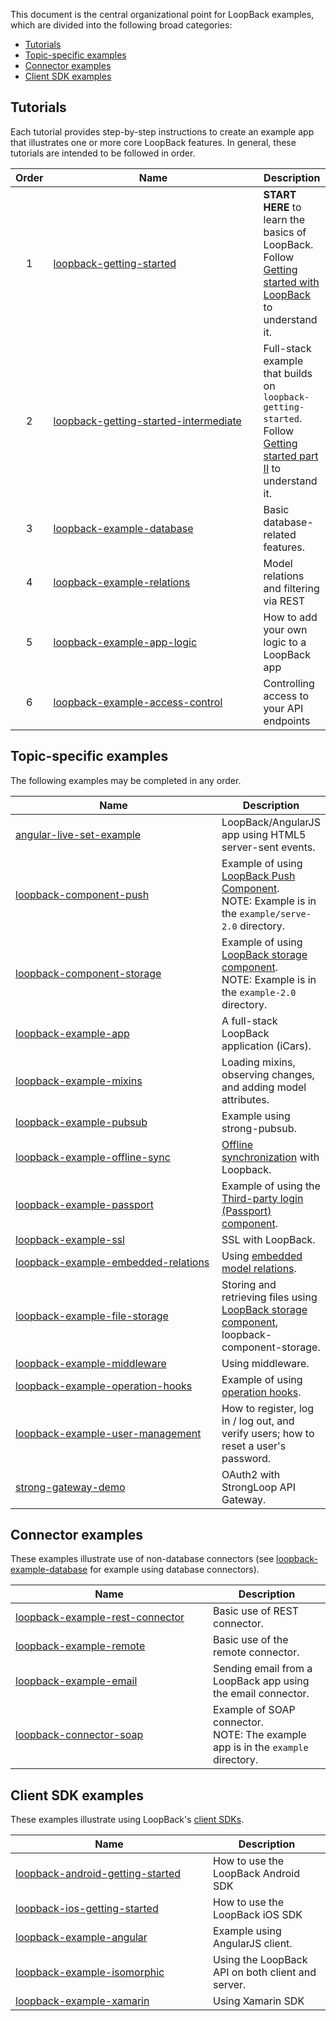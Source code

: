 This document is the central organizational point for LoopBack examples, which are divided into the following broad categories:

- [Tutorials](#tutorials)
- [Topic-specific examples](#topic-specific-examples)
- [Connector examples](#connector-examples)
- [Client SDK examples](#client-sdk-examples)

## Tutorials

Each tutorial provides step-by-step instructions to create an example app that illustrates one or more
core LoopBack features.
In general, these tutorials are intended to be followed in order.

<table><thead>
<tr>
<th align="center">Order</th>
<th width="320">Name</th>
<th>Description</th>
</tr>
</thead><tbody>
<tr>
<td align="center">1</td>
<td>
<a href="https://github.com/strongloop/loopback-getting-started">loopback-getting-started</a></td>
<td><b>START HERE</b> to learn the basics of LoopBack. Follow <a href="http://docs.strongloop.com/display/LB/Getting+started+with+LoopBack">Getting started with LoopBack</a> to understand it.</td>
</tr>
<tr>
<td align="center">2</td>
<td>
<a href="https://github.com/strongloop/loopback-getting-started-intermediate">loopback-getting-started-intermediate</a></td>
<td>Full-stack example that builds on <code>loopback-getting-started</code>. Follow <a href="http://docs.strongloop.com/display/LB/Getting+started+part+II">Getting started part II</a> to understand it.</td>
</tr>
<tr>
<td align="center">3</td>
<td>
<a href="https://github.com/strongloop/loopback-example-database">loopback-example-database</a></td>
<td>Basic database-related features.</td>
</tr>
<tr>
<td align="center">4</td>
<td>
<a href="https://github.com/strongloop/loopback-example-relations">loopback-example-relations</a></td>
<td>Model relations and filtering via REST</td>
</tr>
<tr>
<td align="center">5</td>
<td>
<a href="https://github.com/strongloop/loopback-example-app-logic">loopback-example-app-logic</a></td>
<td>How to add your own logic to a LoopBack app</td>
</tr>
<tr>
<td align="center">6</td>
<td>
<a href="https://github.com/strongloop/loopback-example-access-control">loopback-example-access-control</a></td>
<td>Controlling access to your API endpoints</td>
</tr>
</tbody></table>

## Topic-specific examples

The following examples may be completed in any order.

<table><thead>
<tr>
<th width="320">Name</th>
<th>Description</th>
</tr>
</thead><tbody>
<tr>
<td>
<a href="https://github.com/strongloop/angular-live-set-example">angular-live-set-example</a></td>
<td>LoopBack/AngularJS app using HTML5 server-sent events.</td>
</tr>
<tr>
<td>
<a href="https://github.com/strongloop/loopback-component-push/tree/master/example/server-2.0">loopback-component-push</a></td>
<td>Example of using <a href="https://docs.strongloop.com/display/LB/Push+notifications">LoopBack Push Component</a>.
<br/>NOTE: Example is in the <code>example/serve-2.0</code> directory.</td>
</tr>
<tr>
<td>
<a href="https://github.com/strongloop/loopback-component-storage/tree/master/example-2.0">loopback-component-storage</a></td>
<td>Example of using <a href="https://docs.strongloop.com/display/LB/Storage+component">LoopBack storage component</a>.
<br/>NOTE: Example is in the <code>example-2.0</code> directory.</td>
</tr>
<tr>
<td>
<a href="https://github.com/strongloop/loopback-example-app">loopback-example-app</a></td>
<td>A full-stack LoopBack application (iCars).</td>
</tr>
<tr>
<td>
<a href="https://github.com/strongloop/loopback-example-mixins">loopback-example-mixins</a></td>
<td>Loading mixins, observing changes, and adding model attributes.</td>
</tr>
<tr>
<td>
<a href="https://github.com/strongloop/loopback-example-pubsub">loopback-example-pubsub</a></td>
<td>Example using strong-pubsub.</td>
</tr>
<tr>
<td>
<a href="https://github.com/strongloop/loopback-example-offline-sync">loopback-example-offline-sync</a></td>
<td><a href="https://docs.strongloop.com/display/LB/Synchronization">Offline synchronization</a> with Loopback.</td>
</tr>
<tr>
<td>
<a href="https://github.com/strongloop/loopback-example-passport">loopback-example-passport</a></td>
<td>Example of using the <a href="https://docs.strongloop.com/pages/viewpage.action?pageId=3836277">Third-party login (Passport) component</a>.</td>
</tr>
<tr>
<td>
<a href="https://github.com/strongloop/loopback-example-ssl">loopback-example-ssl</a></td>
<td>SSL with LoopBack.</td>
</tr>
<tr>
<td>
<a href="https://github.com/strongloop/loopback-example-embedded-relations">loopback-example-embedded-relations</a></td>
<td>Using <a href="https://docs.strongloop.com/display/LB/Embedded+models+and+relations">embedded model relations</a>.</td>
</tr>
<tr>
<td>
<a href="https://github.com/strongloop/loopback-example-file-storage">loopback-example-file-storage</a></td>
<td>Storing and retrieving files using <a href="https://docs.strongloop.com/display/LB/Storage+component">LoopBack storage component</a>, loopback-component-storage.</td>
</tr>

<tr>
<td>
<a href="https://github.com/strongloop/loopback-example-middleware">loopback-example-middleware</a></td>
<td>Using middleware.</td>
</tr>
<tr>
<td>
<a href="https://github.com/strongloop/loopback-example-operation-hooks">loopback-example-operation-hooks</a></td>
<td>Example of using <a href="https://docs.strongloop.com/display/LB/Operation+hooks">operation hooks</a>.</td>

<tr>
<td>
<a href="https://github.com/strongloop/loopback-example-user-management">loopback-example-user-management</a></td>
<td>How to register, log in / log out, and verify users; how to reset a user's password.</td>
</tr>
<tr>
<td>
<a href="https://github.com/strongloop/strong-gateway-demo">strong-gateway-demo</a></td>
<td>OAuth2 with StrongLoop API Gateway.</td>
</tr>
</tbody></table>

## Connector examples

These examples illustrate use of non-database connectors (see [loopback-example-database](https://github.com/strongloop/loopback-example-database) for example using database connectors).

<table><thead>
<tr>
<th width="300">Name </th>
<th>Description</th>
</tr>
</thead><tbody>
<tr>
<td><a href="https://github.com/strongloop/loopback-example-rest-connector">loopback-example-rest-connector</a></td>
<td>Basic use of REST connector.</td>
</tr>
<tr>
<td><a href="https://github.com/strongloop/loopback-example-remote">loopback-example-remote</a></td>
<td>Basic use of the remote connector.</td>
</tr>

<tr>
<td><a href="https://github.com/strongloop/loopback-example-email">loopback-example-email</a></td>
<td>Sending email from a LoopBack app using the email connector.</td>
</tr>

<tr>
<td>
<a href="https://github.com/strongloop/loopback-connector-soap/tree/master/example">loopback-connector-soap</a></td>
<td>Example of SOAP connector.
<br/>NOTE: The example app is in the <code>example</code> directory.</td>
</tr>

</tbody></table>

## Client SDK examples

These examples illustrate using LoopBack's [client SDKs](https://docs.strongloop.com/display/LB/Client+SDKs).

<table><thead>
<tr>
<th width="300">Name </th>
<th>Description</th>
</tr>
</thead><tbody>
<tr><td>
<a href="https://github.com/strongloop/loopback-android-getting-started">loopback-android-getting-started</a></td>
<td>How to use the LoopBack Android SDK
</td></tr>
<tr><td>
<a href="https://github.com/strongloop/loopback-ios-getting-started">loopback-ios-getting-started</a></td>
<td>How to use the LoopBack iOS SDK
</td></tr>
<tr><td>
<a href="https://github.com/strongloop/loopback-example-angular">loopback-example-angular</a></td>
<td>Example using AngularJS client.</td>
</tr>
<tr><td>
<a href="https://github.com/strongloop/loopback-example-isomorphic">loopback-example-isomorphic</a></td>
<td>Using the LoopBack API on both client and server.</td>
</tr>
<tr>
<td><a href="https://github.com/strongloop/loopback-example-xamarin">loopback-example-xamarin</a></td>
<td>Using Xamarin SDK</td>
</tr>
</tbody></table>
